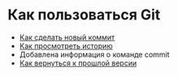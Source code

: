 # Как пользоваться Git
- [Как сделать новый коммит](./commit_help.md)
- [Как просмотреть историю](./log_help.md)
- Добавлена информация о команде commit
- [Как вернуться к прошлой версии](./reset_help.md)
